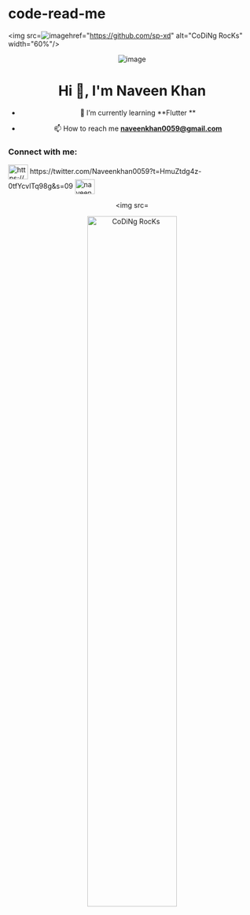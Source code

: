# code-read-me<div align="center" width="50">
  
  
  
 <img src=![image](https://github![image].com/Naveen-Khan/code-read-me/assets/125086326/5aa74fbf-d609-4d2b-a1a5-0b1cb38a19cd)href="https://github.com/sp-xd" alt="CoDiNg RocKs"  width="60%"/><br> 
  
<div align="center">


![image](https://user-images.githubusercontent.com/125086326/218217119-602e525a-3b97-46f7-a75c-bb64b769f63e.png)



<h1 align="center">Hi 👋, I'm Naveen Khan</h1>


- 🌱 I’m currently learning **Flutter **

- 📫 How to reach me **naveenkhan0059@gmail.com**

<h3 align="left">Connect with me:</h3>
<p align="left">
<a href="https://linkedin.com/in/https://www.linkedin.com/in/naveen-khan-417103258" target="blank"><img align="center" src="https://raw.githubusercontent.com/rahuldkjain/github-profile-readme-generator/master/src/images/icons/Social/linked-in-alt.svg" alt="https://www.linkedin.com/in/naveen-khan-417103258" height="30" width="40" /></a>
https://twitter.com/Naveenkhan0059?t=HmuZtdg4z-0tfYcvlTq98g&s=09
<a href="https://fb.com/naveen khan" target="blank"><img align="center" src="https://raw.githubusercontent.com/rahuldkjain/github-profile-readme-generator/master/src/images/icons/Social/facebook.svg" alt="naveen khan" height="30" width="40" /></a>
<div align="center" width="50">
  
  <img src=

 <img src="https://github.com/SP-XD/SP-XD/blob/main/images/dev-working_rounded.gif?raw=true" href="https://github.com/sp-xd" alt="CoDiNg RocKs"  width="60%"/><br> 
  
